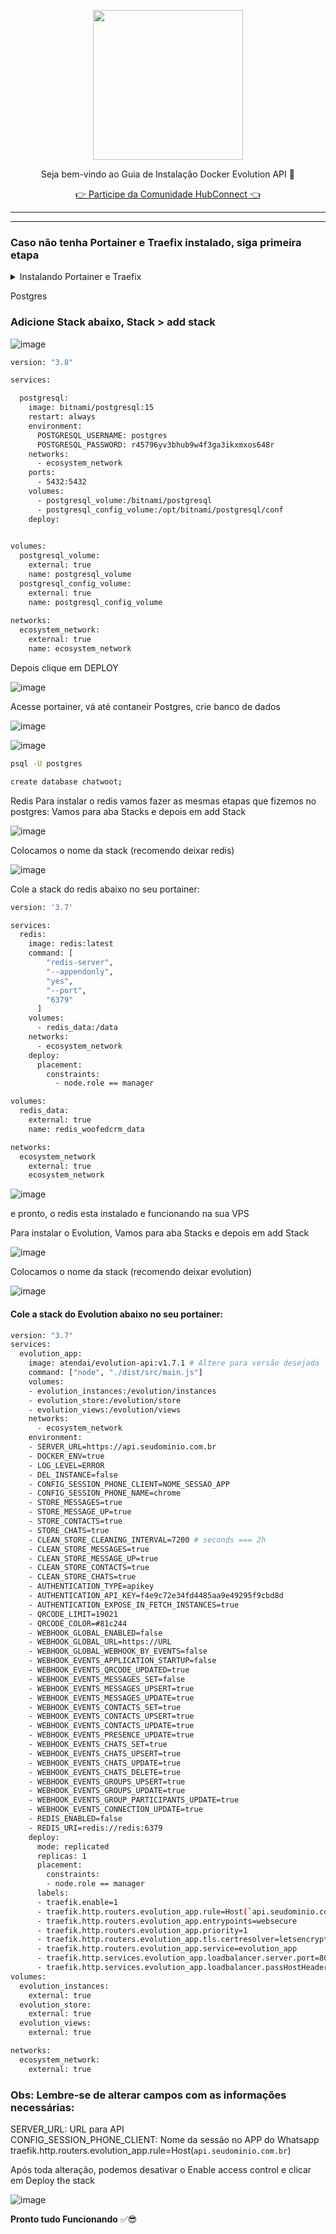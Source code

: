 <p align="center">
<img src="https://cwmkt.com.br/wp-content/uploads/2024/04/logo_github.png" width="240" />
<p align="center">Seja bem-vindo ao Guia de Instalação Docker Evolution API 🚀</p>
</p>
  
<p align="center"> 
<a href="https://hubconnect.top" target="_blank">👉 Participe da Comunidade HubConnect 👈</a>
</p>

<hr />
<hr />

### Caso não tenha Portainer e Traefix instalado, siga primeira etapa

<details>
<summary>Instalando Portainer e Traefix</summary>

### Atualizando Dependências

Atualize os repositórios do Ubuntu executando o seguinte comando:

```bash
sudo apt update && apt upgrade -y
```

----------------------------------------------------------------------------

**Instale o Docker em sua VPS**

```bash
sudo apt install docker.io -y
```

----------------------------------------------------------------------------

**Instalando Portainer**

```bash
docker swarm init
```

```bash
nano traefik.yml
```

```bash
version: "3.8"

services:

  traefik:
    image: traefik:2.11.1
    command:
      - "--api.dashboard=true"
      - "--providers.docker.swarmMode=true"
      - "--providers.docker.endpoint=unix:///var/run/docker.sock"
      - "--providers.docker.exposedbydefault=false"
      - "--providers.docker.network=ecosystem_network"
      - "--entrypoints.web.address=:80"
      - "--entrypoints.web.http.redirections.entryPoint.to=websecure"
      - "--entrypoints.web.http.redirections.entryPoint.scheme=https"
      - "--entrypoints.web.http.redirections.entrypoint.permanent=true"
      - "--entrypoints.websecure.address=:443"
      - "--certificatesresolvers.letsencryptresolver.acme.httpchallenge=true"
      - "--certificatesresolvers.letsencryptresolver.acme.httpchallenge.entrypoint=web"
      - "--certificatesresolvers.letsencryptresolver.acme.email=contato@seudominio.com.br"
      - "--certificatesresolvers.letsencryptresolver.acme.storage=/etc/traefik/letsencrypt/acme.json"
      - "--log.level=DEBUG"
      - "--log.format=common"
      - "--log.filePath=/var/log/traefik/traefik.log"
      - "--accesslog=true"
      - "--accesslog.filepath=/var/log/traefik/access-log"
    deploy:
      placement:
        constraints:
          - node.role == manager
      labels:
        - "traefik.enable=true"
        - "traefik.http.middlewares.redirect-https.redirectscheme.scheme=https"
        - "traefik.http.middlewares.redirect-https.redirectscheme.permanent=true"
        - "traefik.http.routers.http-catchall.rule=hostregexp(`{host:.+}`)"
        - "traefik.http.routers.http-catchall.entrypoints=web"
        - "traefik.http.routers.http-catchall.middlewares=redirect-https@docker"
        - "traefik.http.routers.http-catchall.priority=1"
    volumes:
      - "/var/run/docker.sock:/var/run/docker.sock:ro"
      - "traefik_certificates_volume:/etc/traefik/letsencrypt"
    ports:
      - target: 80
        published: 80
        mode: host
      - target: 443
        published: 443
        mode: host
    networks:
      - ecosystem_network

volumes:
  traefik_certificates_volume:
    external: true
    name: traefik_certificates_volume

networks:
  ecosystem_network:
    external: true
    name: ecosystem_network
 ```

```bash
nano portainer.yml
```

```bash
version: "3.8"

services:

  agent:
    image: portainer/agent:latest
    volumes:
      - /var/run/docker.sock:/var/run/docker.sock
      - /var/lib/docker/volumes:/var/lib/docker/volumes
    networks:
      - ecosystem_network
    deploy:
      mode: global
      placement:
        constraints: [node.platform.os == linux]

  portainer:
    image: portainer/portainer-ce:latest
    command: -H tcp://tasks.agent:9001 --tlsskipverify
    volumes:
      - portainer_volume:/data
    networks:
      - ecosystem_network
    deploy:
      mode: replicated
      replicas: 1
      placement:
        constraints: [node.role == manager]
      labels:
        - "traefik.enable=true"
        - "traefik.docker.network=ecosystem_network"
        - "traefik.http.routers.portainer.rule=Host(`seudominio.com.br`)"
        - "traefik.http.routers.portainer.entrypoints=websecure"
        - "traefik.http.routers.portainer.priority=1"
        - "traefik.http.routers.portainer.tls.certresolver=letsencryptresolver"
        - "traefik.http.routers.portainer.service=portainer"
        - "traefik.http.services.portainer.loadbalancer.server.port=9000"

networks:
  ecosystem_network:
    external: true
    attachable: true
    name: ecosystem_network

volumes:
  portainer_volume:
    external: true
    name: portainer_volume

 ```

```bash
```

docker swarm init
```bash
docker network create --driver=overlay ecosystem_network
```

```bash
docker stack deploy --prune --resolve-image always -c traefik.yml traefik
```

```bash
docker stack deploy --prune --resolve-image always -c portainer.yml portainer
```

Acesse URL de seu Site e Crie Usuario


</details>

Postgres

### Adicione Stack abaixo, Stack > add stack

![image](https://github.com/cwmkt/dockerquepasa/assets/91642837/623a6dc6-c231-4105-9a02-3070d894adb8)

```bash
version: "3.8"

services:

  postgresql:
    image: bitnami/postgresql:15
    restart: always
    environment:
      POSTGRESQL_USERNAME: postgres
      POSTGRESQL_PASSWORD: r45796yv3bhub9w4f3ga3ikxmxos648r
    networks:
      - ecosystem_network
    ports:
      - 5432:5432
    volumes:
      - postgresql_volume:/bitnami/postgresql
      - postgresql_config_volume:/opt/bitnami/postgresql/conf
    deploy:
    

volumes:
  postgresql_volume:
    external: true
    name: postgresql_volume
  postgresql_config_volume:
    external: true
    name: postgresql_config_volume
    
networks:
  ecosystem_network:
    external: true
    name: ecosystem_network
```

Depois clique em DEPLOY

![image](https://github.com/cwmkt/dockerquepasa/assets/91642837/bdc62781-993a-4d31-b8cd-5cd6466900f5)

Acesse portainer, vá até contaneir Postgres, crie banco de dados

![image](https://github.com/cwmkt/woofedcrm/assets/91642837/503bf33f-ff42-4fe5-9a8f-a98e2d80d6e4)

![image](https://github.com/cwmkt/woofedcrm/assets/91642837/67eb98c2-f7e7-4f27-ae9d-1befc672edcf)


```bash
psql -U postgres
```

```bash
create database chatwoot;
```

Redis
Para instalar o redis vamos fazer as mesmas etapas que fizemos no postgres: Vamos para aba Stacks e depois em add Stack

![image](https://github.com/cwmkt/woofedcrm/assets/91642837/07c67cb5-465c-4e05-88e7-164ec8456f00)

Colocamos o nome da stack (recomendo deixar redis)

![image](https://github.com/cwmkt/woofedcrm/assets/91642837/03d15854-59bc-47df-a983-ad9adf0c93c4)

Cole a stack do redis abaixo no seu portainer:

```bash
version: '3.7'

services:
  redis:
    image: redis:latest
    command: [
        "redis-server",
        "--appendonly",
        "yes",
        "--port",
        "6379"
      ]
    volumes:
      - redis_data:/data
    networks:
      - ecosystem_network
    deploy:
      placement:
        constraints:
          - node.role == manager

volumes:
  redis_data:
    external: true
    name: redis_woofedcrm_data

networks:
  ecosystem_network
    external: true
    ecosystem_network
```

![image](https://github.com/cwmkt/woofedcrm/assets/91642837/dedb5386-bc42-465c-a39e-1ff2aa131f85)

e pronto, o redis esta instalado e funcionando na sua VPS



Para instalar o Evolution, Vamos para aba Stacks e depois em add Stack

![image](https://github.com/cwmkt/woofedcrm/assets/91642837/d1e54ab7-5c5f-4c28-902f-27266ed0abb7)

Colocamos o nome da stack (recomendo deixar evolution)


![image](https://github.com/cwmkt/dockerevolution/assets/91642837/ec07266c-d63b-48bc-a658-ccedb4fc3662)


#### Cole a stack do Evolution abaixo no seu portainer:

```bash
version: "3.7"
services:
  evolution_app:
    image: atendai/evolution-api:v1.7.1 # Altere para versão desejada
    command: ["node", "./dist/src/main.js"]
    volumes:
    - evolution_instances:/evolution/instances
    - evolution_store:/evolution/store
    - evolution_views:/evolution/views
    networks:
      - ecosystem_network
    environment:
    - SERVER_URL=https://api.seudominio.com.br 
    - DOCKER_ENV=true
    - LOG_LEVEL=ERROR
    - DEL_INSTANCE=false
    - CONFIG_SESSION_PHONE_CLIENT=NOME_SESSAO_APP
    - CONFIG_SESSION_PHONE_NAME=chrome
    - STORE_MESSAGES=true
    - STORE_MESSAGE_UP=true
    - STORE_CONTACTS=true
    - STORE_CHATS=true
    - CLEAN_STORE_CLEANING_INTERVAL=7200 # seconds === 2h
    - CLEAN_STORE_MESSAGES=true
    - CLEAN_STORE_MESSAGE_UP=true
    - CLEAN_STORE_CONTACTS=true
    - CLEAN_STORE_CHATS=true
    - AUTHENTICATION_TYPE=apikey
    - AUTHENTICATION_API_KEY=f4e9c72e34fd4485aa9e49295f9cbd8d
    - AUTHENTICATION_EXPOSE_IN_FETCH_INSTANCES=true
    - QRCODE_LIMIT=19021
    - QRCODE_COLOR=#81c244
    - WEBHOOK_GLOBAL_ENABLED=false
    - WEBHOOK_GLOBAL_URL=https://URL
    - WEBHOOK_GLOBAL_WEBHOOK_BY_EVENTS=false
    - WEBHOOK_EVENTS_APPLICATION_STARTUP=false
    - WEBHOOK_EVENTS_QRCODE_UPDATED=true
    - WEBHOOK_EVENTS_MESSAGES_SET=false
    - WEBHOOK_EVENTS_MESSAGES_UPSERT=true
    - WEBHOOK_EVENTS_MESSAGES_UPDATE=true
    - WEBHOOK_EVENTS_CONTACTS_SET=true
    - WEBHOOK_EVENTS_CONTACTS_UPSERT=true
    - WEBHOOK_EVENTS_CONTACTS_UPDATE=true
    - WEBHOOK_EVENTS_PRESENCE_UPDATE=true
    - WEBHOOK_EVENTS_CHATS_SET=true
    - WEBHOOK_EVENTS_CHATS_UPSERT=true
    - WEBHOOK_EVENTS_CHATS_UPDATE=true
    - WEBHOOK_EVENTS_CHATS_DELETE=true
    - WEBHOOK_EVENTS_GROUPS_UPSERT=true
    - WEBHOOK_EVENTS_GROUPS_UPDATE=true
    - WEBHOOK_EVENTS_GROUP_PARTICIPANTS_UPDATE=true
    - WEBHOOK_EVENTS_CONNECTION_UPDATE=true
    - REDIS_ENABLED=false
    - REDIS_URI=redis://redis:6379
    deploy:
      mode: replicated
      replicas: 1
      placement:
        constraints:
        - node.role == manager
      labels:
      - traefik.enable=1
      - traefik.http.routers.evolution_app.rule=Host(`api.seudominio.com.br`)
      - traefik.http.routers.evolution_app.entrypoints=websecure
      - traefik.http.routers.evolution_app.priority=1
      - traefik.http.routers.evolution_app.tls.certresolver=letsencryptresolver
      - traefik.http.routers.evolution_app.service=evolution_app
      - traefik.http.services.evolution_app.loadbalancer.server.port=8080
      - traefik.http.services.evolution_app.loadbalancer.passHostHeader=1
volumes:
  evolution_instances:
    external: true
  evolution_store:
    external: true
  evolution_views:
    external: true

networks:
  ecosystem_network:
    external: true
```

### Obs: Lembre-se de alterar campos com as informações necessárias:

SERVER_URL: URL para API <br>
CONFIG_SESSION_PHONE_CLIENT: Nome da sessão no APP do Whatsapp <br>
traefik.http.routers.evolution_app.rule=Host(`api.seudominio.com.br`) <br>

Após toda alteração, podemos desativar o Enable access control e clicar em Deploy the stack

![image](https://github.com/cwmkt/woofedcrm/assets/91642837/e39d7915-e223-4afe-98d0-fdc369138265)

**Pronto tudo Funcionando** ✅😎
